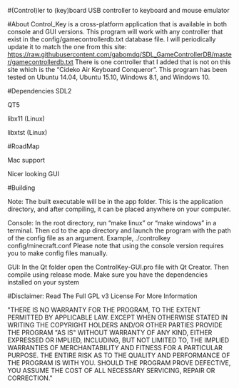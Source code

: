 #(Control)ler to (key)board
USB controller to keyboard and mouse emulator 

#About
Control_Key is a cross-platform application that is available in both console and GUI versions.
This program will work with any controller that exist in the config/gamecontrollerdb.txt database file. I will periodically update it to match the one from this site: https://raw.githubusercontent.com/gabomdq/SDL_GameControllerDB/master/gamecontrollerdb.txt
There is one controller that I added that is not on this site which is the “Cideko Air Keyboard Conqueror”.
This program has been tested on Ubuntu 14.04, Ubuntu 15.10, Windows 8.1, and Windows 10.


#Dependencies
SDL2

QT5

libx11 (Linux)

libxtst  (Linux)


#RoadMap

Mac support

Nicer looking GUI

#Building

Note: The built executable will be in the app folder. This is the application directory, and after compiling, it can be placed anywhere on your computer.

Console: In the root directory, run “make linux” or “make windows” in a terminal.
Then cd to the app directory and launch the program with the path of the config file as an argument. 
Example, ./controlkey config/minecraft.conf
Please note that using the console version requires you to make config files manually.

GUI: In the Qt folder open the ControlKey-GUI.pro file with Qt Creator. Then compile using release mode. Make sure you have the dependencies installed on your system

#Disclaimer: Read The Full GPL v3 License For More Information

"THERE IS NO WARRANTY FOR THE PROGRAM, TO THE EXTENT PERMITTED BY
APPLICABLE LAW.  EXCEPT WHEN OTHERWISE STATED IN WRITING THE COPYRIGHT
HOLDERS AND/OR OTHER PARTIES PROVIDE THE PROGRAM "AS IS" WITHOUT WARRANTY
OF ANY KIND, EITHER EXPRESSED OR IMPLIED, INCLUDING, BUT NOT LIMITED TO,
THE IMPLIED WARRANTIES OF MERCHANTABILITY AND FITNESS FOR A PARTICULAR
PURPOSE.  THE ENTIRE RISK AS TO THE QUALITY AND PERFORMANCE OF THE PROGRAM
IS WITH YOU.  SHOULD THE PROGRAM PROVE DEFECTIVE, YOU ASSUME THE COST OF
ALL NECESSARY SERVICING, REPAIR OR CORRECTION."

